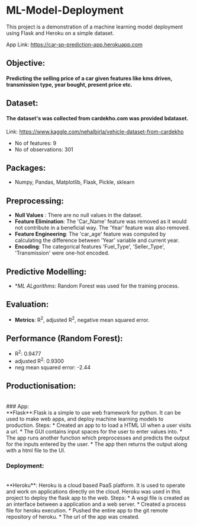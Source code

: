 # ML-Model-Deployment
This project is a demonstration of a machine learning model deployment using Flask and Heroku on a simple dataset.
<br />

App Link: https://car-sp-prediction-app.herokuapp.com
## Objective:
#### Predicting the selling price of a car given features like kms driven, transmission type, year bought, present price etc.

## Dataset: 
#### The dataset's was collected from cardekho.com  was provided bdataset.
Link: https://www.kaggle.com/nehalbirla/vehicle-dataset-from-cardekho
* No of features: 9
* No of observations: 301

## Packages:
* Numpy, Pandas, Matplotlib, Flask, Pickle, sklearn

## Preprocessing:
* **Null Values** : There are no null values in the dataset.
* **Feature Elimination**: The 'Car_Name' feature was removed as it would not contribute in a beneficial way. The 'Year' feature was also removed.
* **Feature Engineering**: The 'car_age' feature was computed by calculating the difference between 'Year' variable and current year.
* **Encoding**: The categorical features 'Fuel_Type', 'Seller_Type', 'Transmission' were one-hot encoded.

## Predictive Modelling:
* **ML ALgorithms*: Random Forest was used for the training process.

## Evaluation:
* **Metrics**: R<sup>2</sup>, adjusted  R<sup>2</sup>, negative mean squared error.

## Performance (Random Forest):
* R<sup>2</sup>: 0.9477
* adjusted R<sup>2</sup>: 0.9300
* neg mean squared error:  -2.44


## Productionisation:
<br />
### App:
<br /> 
**Flask**:Flask is a simple to use web framework for python. It can be used to make web apps, and deploy machine learning models to production.
Steps:
* Created an app to to load a HTML UI when a user visits a url.
* The GUI contains input spaces for the user to enter values into.
* The app runs another function which preprocesses and predicts the output for the inputs entered by the user.
* The app then returns the output along with a html file to the UI.

### Deployment:
<br />
**Heroku**: Heroku is a cloud based PaaS platform. It is used to operate and work on applications directly on the cloud. Heroku was used in this project to deploy the flask app to the web.
Steps:
* A wsgi file is created as an interface between a application and a web server.
* Created a process file for heroku execution.
* Pushed the entire app to the git remote repository of heroku.
* The url of the app was created. 

